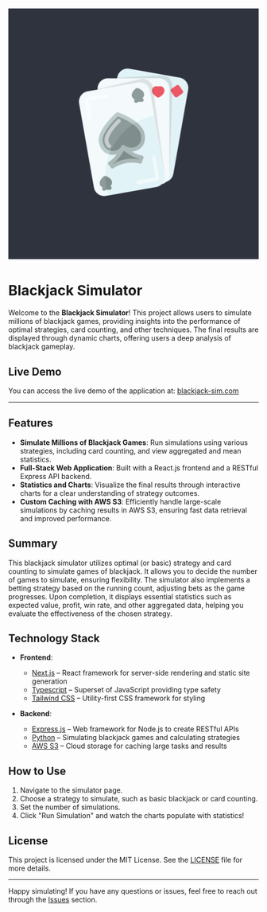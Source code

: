 # ![Logo](./blackjack-sim/public/logo.png)

# Blackjack Simulator

Welcome to the **Blackjack Simulator**! This project allows users to simulate millions of blackjack games, providing insights into the performance of optimal strategies, card counting, and other techniques. The final results are displayed through dynamic charts, offering users a deep analysis of blackjack gameplay.

## Live Demo

You can access the live demo of the application at: [blackjack-sim.com](https://blackjack-sim.com)

---

## Features

- **Simulate Millions of Blackjack Games**: Run simulations using various strategies, including card counting, and view aggregated and mean statistics.
- **Full-Stack Web Application**: Built with a React.js frontend and a RESTful Express API backend.
- **Statistics and Charts**: Visualize the final results through interactive charts for a clear understanding of strategy outcomes.
- **Custom Caching with AWS S3**: Efficiently handle large-scale simulations by caching results in AWS S3, ensuring fast data retrieval and improved performance.

## Summary

This blackjack simulator utilizes optimal (or basic) strategy and card counting to simulate games of blackjack. It allows you to decide the number of games to simulate, ensuring flexibility. The simulator also implements a betting strategy based on the running count, adjusting bets as the game progresses. Upon completion, it displays essential statistics such as expected value, profit, win rate, and other aggregated data, helping you evaluate the effectiveness of the chosen strategy.

## Technology Stack

- **Frontend**:

  - [Next.js](https://nextjs.org/) – React framework for server-side rendering and static site generation
  - [Typescript](https://www.typescriptlang.org/) – Superset of JavaScript providing type safety
  - [Tailwind CSS](https://tailwindcss.com/) – Utility-first CSS framework for styling

- **Backend**:
  - [Express.js](https://expressjs.com/) – Web framework for Node.js to create RESTful APIs
  - [Python](https://www.python.org/) – Simulating blackjack games and calculating strategies
  - [AWS S3](https://aws.amazon.com/s3/) – Cloud storage for caching large tasks and results

## How to Use

1. Navigate to the simulator page.
2. Choose a strategy to simulate, such as basic blackjack or card counting.
3. Set the number of simulations.
4. Click "Run Simulation" and watch the charts populate with statistics!

## License

This project is licensed under the MIT License. See the [LICENSE](./LICENSE) file for more details.

---

Happy simulating! If you have any questions or issues, feel free to reach out through the [Issues](https://github.com/yourusername/blackjack-simulator/issues) section.

